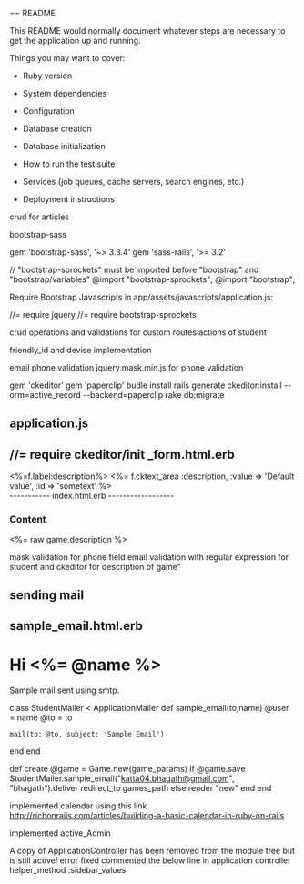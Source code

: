 == README

This README would normally document whatever steps are necessary to get the
application up and running.

Things you may want to cover:

* Ruby version

* System dependencies

* Configuration

* Database creation

* Database initialization

* How to run the test suite

* Services (job queues, cache servers, search engines, etc.)

* Deployment instructions

 crud for articles


 bootstrap-sass

gem 'bootstrap-sass', '~> 3.3.4'
gem 'sass-rails', '>= 3.2'


// "bootstrap-sprockets" must be imported before "bootstrap" and "bootstrap/variables"
@import "bootstrap-sprockets";
@import "bootstrap";

  Require Bootstrap Javascripts in app/assets/javascripts/application.js:

//= require jquery
//= require bootstrap-sprockets


crud operations and validations for custom routes actions of student

friendly_id and devise implementation 

email phone validation
jquery.mask.min.js for phone validation

gem 'ckeditor'
gem 'paperclip'
budle install
rails generate ckeditor:install --orm=active_record --backend=paperclip
rake db:migrate


application.js
---------------
//= require ckeditor/init
_form.html.erb
---------------
<div class="form-group">
<%=f.label:description%>
  <%= f.cktext_area :description, :value => 'Default value', :id => 'sometext' %>
</div>
-----------
index.html.erb
------------------
<h3>Content</h3>
<%= raw game.description %>





mask validation for phone field email validation with regular expression for student and ckeditor for description of game"

sending mail
--------------------

sample_email.html.erb
-----------------------
<!DOCTYPE html>
<html>
  <head>
    <meta content='text/html; charset=UTF-8' http-equiv='Content-Type' />
  </head>
  <body>
    <h1>Hi <%= @name %></h1>
    <p>
      Sample mail sent using smtp.
    </p>
  </body>
</html>

class StudentMailer < ApplicationMailer
  def sample_email(to,name)
    @user = name
    @to = to
  
    mail(to: @to, subject: 'Sample Email')
  end
end

def create
		@game = Game.new(game_params)
		if @game.save
			StudentMailer.sample_email("katta04.bhagath@gmail.com", "bhagath").deliver
			redirect_to games_path
		else
			render "new"
		end
	end


implemented calendar using this link
http://richonrails.com/articles/building-a-basic-calendar-in-ruby-on-rails


implemented active_Admin


A copy of ApplicationController has been removed from the module tree but is still active! error fixed commented  the below line in application controller 
  helper_method :sidebar_values
